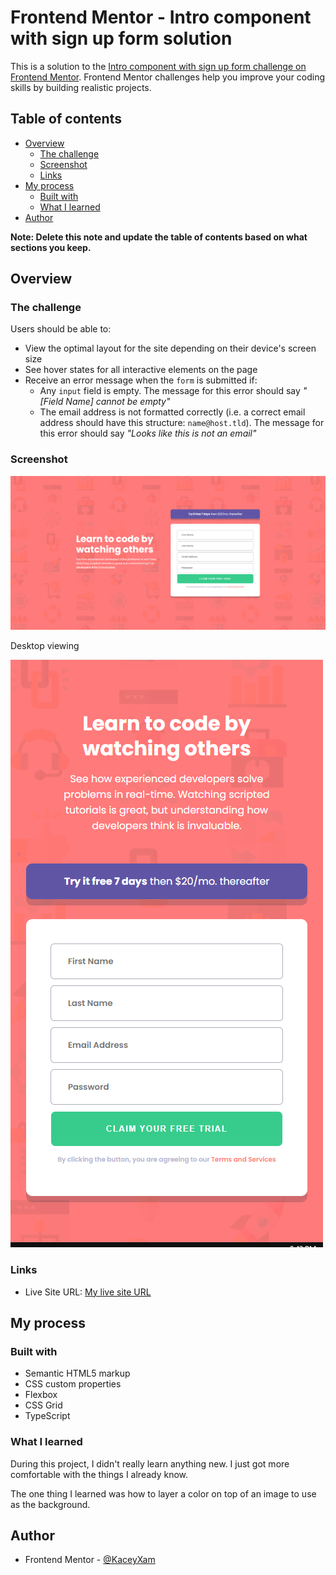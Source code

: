 # Frontend Mentor - Intro component with sign up form solution

This is a solution to the [Intro component with sign up form challenge on Frontend Mentor](https://www.frontendmentor.io/challenges/intro-component-with-signup-form-5cf91bd49edda32581d28fd1). Frontend Mentor challenges help you improve your coding skills by building realistic projects. 

## Table of contents

- [Overview](#overview)
  - [The challenge](#the-challenge)
  - [Screenshot](#screenshot)
  - [Links](#links)
- [My process](#my-process)
  - [Built with](#built-with)
  - [What I learned](#what-i-learned)
- [Author](#author)

**Note: Delete this note and update the table of contents based on what sections you keep.**

## Overview

### The challenge

Users should be able to:

- View the optimal layout for the site depending on their device's screen size
- See hover states for all interactive elements on the page
- Receive an error message when the `form` is submitted if:
  - Any `input` field is empty. The message for this error should say *"[Field Name] cannot be empty"*
  - The email address is not formatted correctly (i.e. a correct email address should have this structure: `name@host.tld`). The message for this error should say *"Looks like this is not an email"*

### Screenshot

![](./screenshots/brave_Q8a4KIlVeY.png)

Desktop viewing

![](./screenshots/brave_0g3ADQ47xK.png)

### Links

- Live Site URL: [My live site URL](https://nimble-torrone-d58b9e.netlify.app/)

## My process

### Built with

- Semantic HTML5 markup
- CSS custom properties
- Flexbox
- CSS Grid
- TypeScript

### What I learned

During this project, I didn't really learn anything new. I just got more comfortable with the things I already know. 

The one thing I learned was how to layer a color on top of an image to use as the background.

## Author

- Frontend Mentor - [@KaceyXam](https://www.frontendmentor.io/profile/KaceyXam)